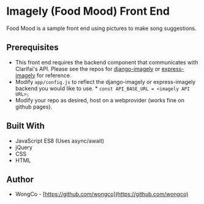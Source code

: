# Imagely (Food Mood) Front End

Food Mood is a sample front end using pictures to make song suggestions.

## Prerequisites

- This front end requires the backend component that communicates with Clarifai's API. Please see the repos for [django-imagely](https://github.com/wongco/django-imagely) or [express-imagely](https://github.com/wongco/express-imagely) for reference. 
- Modify `app/config.js` to reflect the django-imagely or express-imagely backend you would like to use. \* `const API_BASE_URL = <imagely API URL>;`
- Modify your repo as desired, host on a webprovider (works fine on github pages).

## Built With

- JavaScript ES8 (Uses async/await)
- jQuery
- CSS
- HTML

## Author

- WongCo - [https://github.com/wongco](https://github.com/wongco)
